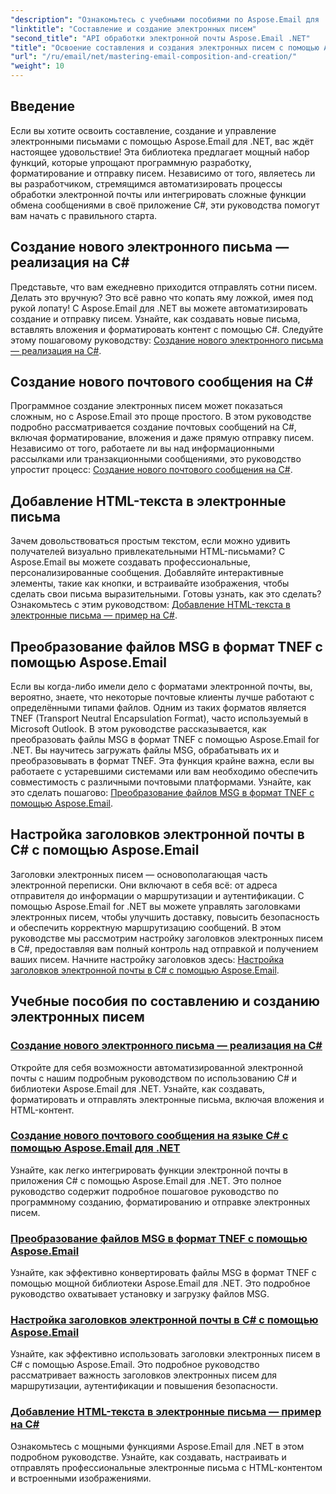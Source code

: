 ```yaml
---
"description": "Ознакомьтесь с учебными пособиями по Aspose.Email для .NET. Научитесь создавать, форматировать и отправлять электронные письма программным способом, включая расширенные функции, такие как вложения и HTML-контент."
"linktitle": "Составление и создание электронных писем"
"second_title": "API обработки электронной почты Aspose.Email .NET"
"title": "Освоение составления и создания электронных писем с помощью Aspose.Email для .NET"
"url": "/ru/email/net/mastering-email-composition-and-creation/"
"weight": 10
---
```


## Введение

Если вы хотите освоить составление, создание и управление электронными письмами с помощью Aspose.Email для .NET, вас ждёт настоящее удовольствие! Эта библиотека предлагает мощный набор функций, которые упрощают программную разработку, форматирование и отправку писем. Независимо от того, являетесь ли вы разработчиком, стремящимся автоматизировать процессы обработки электронной почты или интегрировать сложные функции обмена сообщениями в своё приложение C#, эти руководства помогут вам начать с правильного старта.

## Создание нового электронного письма — реализация на C#  

Представьте, что вам ежедневно приходится отправлять сотни писем. Делать это вручную? Это всё равно что копать яму ложкой, имея под рукой лопату! С Aspose.Email для .NET вы можете автоматизировать создание и отправку писем. Узнайте, как создавать новые письма, вставлять вложения и форматировать контент с помощью C#. Следуйте этому пошаговому руководству: [Создание нового электронного письма — реализация на C#](./craft-a-fresh-email-csharp-implementation/).


## Создание нового почтового сообщения на C#  

Программное создание электронных писем может показаться сложным, но с Aspose.Email это проще простого. В этом руководстве подробно рассматривается создание почтовых сообщений на C#, включая форматирование, вложения и даже прямую отправку писем. Независимо от того, работаете ли вы над информационными рассылками или транзакционными сообщениями, это руководство упростит процесс: [Создание нового почтового сообщения на C#](./construct-a-new-mail-message-in-csharp/).

## Добавление HTML-текста в электронные письма  

Зачем довольствоваться простым текстом, если можно удивить получателей визуально привлекательными HTML-письмами? С Aspose.Email вы можете создавать профессиональные, персонализированные сообщения. Добавляйте интерактивные элементы, такие как кнопки, и встраивайте изображения, чтобы сделать свои письма выразительными. Готовы узнать, как это сделать? Ознакомьтесь с этим руководством: [Добавление HTML-текста в электронные письма — пример на C#](./add-html-body-to-emails-csharp-example/).

## Преобразование файлов MSG в формат TNEF с помощью Aspose.Email  

Если вы когда-либо имели дело с форматами электронной почты, вы, вероятно, знаете, что некоторые почтовые клиенты лучше работают с определёнными типами файлов. Одним из таких форматов является TNEF (Transport Neutral Encapsulation Format), часто используемый в Microsoft Outlook. В этом руководстве рассказывается, как преобразовать файлы MSG в формат TNEF с помощью Aspose.Email for .NET. Вы научитесь загружать файлы MSG, обрабатывать их и преобразовывать в формат TNEF. Эта функция крайне важна, если вы работаете с устаревшими системами или вам необходимо обеспечить совместимость с различными почтовыми платформами. Узнайте, как это сделать пошагово: [Преобразование файлов MSG в формат TNEF с помощью Aspose.Email](./converting-msg-files-to-tnef-format/).

## Настройка заголовков электронной почты в C# с помощью Aspose.Email  

Заголовки электронных писем — основополагающая часть электронной переписки. Они включают в себя всё: от адреса отправителя до информации о маршрутизации и аутентификации. С помощью Aspose.Email for .NET вы можете управлять заголовками электронных писем, чтобы улучшить доставку, повысить безопасность и обеспечить корректную маршрутизацию сообщений. В этом руководстве мы рассмотрим настройку заголовков электронных писем в C#, предоставляя вам полный контроль над отправкой и получением ваших писем. Начните настройку заголовков здесь: [Настройка заголовков электронной почты в C# с помощью Aspose.Email](./configure-email-headers-in-csharp/).

## Учебные пособия по составлению и созданию электронных писем
### [Создание нового электронного письма — реализация на C#](./craft-a-fresh-email-csharp-implementation/)
Откройте для себя возможности автоматизированной электронной почты с нашим подробным руководством по использованию C# и библиотеки Aspose.Email для .NET. Узнайте, как создавать, форматировать и отправлять электронные письма, включая вложения и HTML-контент.
### [Создание нового почтового сообщения на языке C# с помощью Aspose.Email для .NET](./construct-a-new-mail-message-in-csharp/)
Узнайте, как легко интегрировать функции электронной почты в приложения C# с помощью Aspose.Email для .NET. Это полное руководство содержит подробное пошаговое руководство по программному созданию, форматированию и отправке электронных писем.
### [Преобразование файлов MSG в формат TNEF с помощью Aspose.Email](./converting-msg-files-to-tnef-format/)
Узнайте, как эффективно конвертировать файлы MSG в формат TNEF с помощью мощной библиотеки Aspose.Email для .NET. Это подробное руководство охватывает установку и загрузку файлов MSG. 
### [Настройка заголовков электронной почты в C# с помощью Aspose.Email](./configure-email-headers-in-csharp/)
Узнайте, как эффективно использовать заголовки электронных писем в C# с помощью Aspose.Email. Это подробное руководство рассматривает важность заголовков электронных писем для маршрутизации, аутентификации и повышения безопасности.
### [Добавление HTML-текста в электронные письма — пример на C#](./add-html-body-to-emails-csharp-example/)
Ознакомьтесь с мощными функциями Aspose.Email для .NET в этом подробном руководстве. Узнайте, как создавать, настраивать и отправлять профессиональные электронные письма с HTML-контентом и встроенными изображениями.